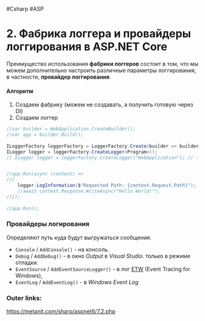 #Csharp #ASP

# 2. Фабрика логгера и провайдеры логгирования в ASP.NET Core

Преимущество использования **фабрики логгеров** состоит в том, что мы можем дополнительно настроить различные параметры логгирования, в частности, **провайдер логгирования**.

#### Алгоритм
1. Создаем фабрику (можем не создавать, а получить готовую через DI)
2. Создаем логгер

```csharp
//var builder = WebApplication.CreateBuilder();
//var app = builder.Build();
 
ILoggerFactory loggerFactory = LoggerFactory.Create(builder => builder.AddConsole());
ILogger logger = loggerFactory.CreateLogger<Program>();
// ILogger logger = loggerFactory.CreateLogger("WebApplication"); // - категорию можно задать и так


//app.Run(async (context) =>
//{
    logger.LogInformation($"Requested Path: {context.Request.Path}");
    //await context.Response.WriteAsync("Hello World!");
//});
 
//app.Run();
```

### Провайдеры логирования
Определяют путь куда будут выгружаться сообщения.
- `Console` / `AddConsole()` - на консоль.
- `Debug` / `AddDebug()` - в окно *Output* в *Visual Studio*.  только в режиме отладки.
- `EventSource` / `AddEventSourceLogger()` - в лог [ETW](https://docs.microsoft.com/en-us/windows/win32/etw/event-tracing-portal) (Event Tracing for Windows),  
- `EventLog` / `AddEventLog()` - в *Windows Event Log*



### Outer links:
https://metanit.com/sharp/aspnet6/7.2.php